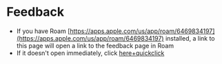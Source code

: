 # Feedback

-   If you have Roam [https://apps.apple.com/us/app/roam/6469834197](https://apps.apple.com/us/app/roam/6469834197) installed, a link to this page will open a link to the feedback page in Roam
-   If it doesn't open immediately, click [here+quickclick](roamforroku://roam.msd3.io/deep-link/feedback)
